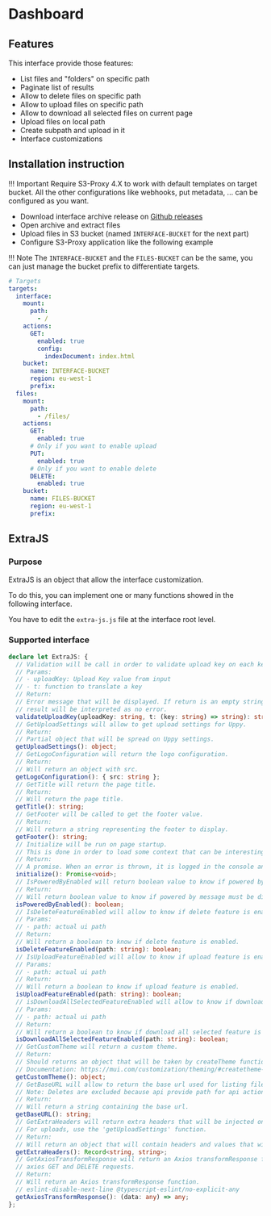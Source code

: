 # Dashboard

## Features

This interface provide those features:

- List files and "folders" on specific path
- Paginate list of results
- Allow to delete files on specific path
- Allow to upload files on specific path
- Allow to download all selected files on current page
- Upload files on local path
- Create subpath and upload in it
- Interface customizations

## Installation instruction

<!-- prettier-ignore-start -->
!!! Important
    Require S3-Proxy 4.X to work with default templates on target bucket.
    All the other configurations like webhooks, put metadata, ... can be configured as you want.
<!-- prettier-ignore-end -->

- Download interface archive release on <a href="https://github.com/oxyno-zeta/s3-proxy-interfaces/releases" target="_blank">Github releases</a>
- Open archive and extract files
- Upload files in S3 bucket (named `INTERFACE-BUCKET` for the next part)
- Configure S3-Proxy application like the following example

<!-- prettier-ignore-start -->
!!! Note
    The `INTERFACE-BUCKET` and the `FILES-BUCKET` can be the same, you can just manage the bucket prefix to differentiate targets.
<!-- prettier-ignore-end -->

```yaml
# Targets
targets:
  interface:
    mount:
      path:
        - /
    actions:
      GET:
        enabled: true
        config:
          indexDocument: index.html
    bucket:
      name: INTERFACE-BUCKET
      region: eu-west-1
      prefix:
  files:
    mount:
      path:
        - /files/
    actions:
      GET:
        enabled: true
      # Only if you want to enable upload
      PUT:
        enabled: true
      # Only if you want to enable delete
      DELETE:
        enabled: true
    bucket:
      name: FILES-BUCKET
      region: eu-west-1
      prefix:
```

## ExtraJS

### Purpose

ExtraJS is an object that allow the interface customization.

To do this, you can implement one or many functions showed in the following interface.

You have to edit the `extra-js.js` file at the interface root level.

### Supported interface

```typescript
declare let ExtraJS: {
  // Validation will be call in order to validate upload key on each key pressed
  // Params:
  // - uploadKey: Upload Key value from input
  // - t: function to translate a key
  // Return:
  // Error message that will be displayed. If return is an empty string,
  // result will be interpreted as no error.
  validateUploadKey(uploadKey: string, t: (key: string) => string): string;
  // GetUploadSettings will allow to get upload settings for Uppy.
  // Return:
  // Partial object that will be spread on Uppy settings.
  getUploadSettings(): object;
  // GetLogoConfiguration will return the logo configuration.
  // Return:
  // Will return an object with src.
  getLogoConfiguration(): { src: string };
  // GetTitle will return the page title.
  // Return:
  // Will return the page title.
  getTitle(): string;
  // GetFooter will be called to get the footer value.
  // Return:
  // Will return a string representing the footer to display.
  getFooter(): string;
  // Initialize will be run on page startup.
  // This is done in order to load some context that can be interesting to you for another function.
  // Return:
  // A promise. When an error is thrown, it is logged in the console and an error message is displayed.
  initialize(): Promise<void>;
  // IsPoweredByEnabled will return boolean value to know if powered by message must be display.
  // Return:
  // Will return boolean value to know if powered by message must be display.
  isPoweredByEnabled(): boolean;
  // IsDeleteFeatureEnabled will allow to know if delete feature is enabled.
  // Params:
  // - path: actual ui path
  // Return:
  // Will return a boolean to know if delete feature is enabled.
  isDeleteFeatureEnabled(path: string): boolean;
  // IsUploadFeatureEnabled will allow to know if upload feature is enabled.
  // Params:
  // - path: actual ui path
  // Return:
  // Will return a boolean to know if upload feature is enabled.
  isUploadFeatureEnabled(path: string): boolean;
  // isDownloadAllSelectedFeatureEnabled will allow to know if download all selected feature is enabled.
  // Params:
  // - path: actual ui path
  // Return:
  // Will return a boolean to know if download all selected feature is enabled.
  isDownloadAllSelectedFeatureEnabled(path: string): boolean;
  // GetCustomTheme will return a custom theme.
  // Return:
  // Should returns an object that will be taken by createTheme function.
  // Documentation: https://mui.com/customization/theming/#createtheme-options-args-theme
  getCustomTheme(): object;
  // GetBaseURL will allow to return the base url used for listing files, getting file or uploads.
  // Note: Deletes are excluded because api provide path for api actions.
  // Return:
  // Will return a string containing the base url.
  getBaseURL(): string;
  // GetExtraHeaders will return extra headers that will be injected on GET and DELETE requests.
  // For uploads, use the 'getUploadSettings' function.
  // Return:
  // Will return an object that will contain headers and values that will be injected on requests.
  getExtraHeaders(): Record<string, string>;
  // GetAxiosTransformResponse will return an Axios transformResponse function that will be used on
  // axios GET and DELETE requests.
  // Return:
  // Will return an Axios transformResponse function.
  // eslint-disable-next-line @typescript-eslint/no-explicit-any
  getAxiosTransformResponse(): (data: any) => any;
};
```
